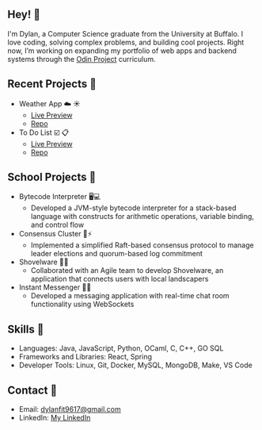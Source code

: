 ## Hey! 👋

<!--
**dfitch96/dfitch96** is a ✨ _special_ ✨ repository because its `README.md` (this file) appears on your GitHub profile.

Here are some ideas to get you started:

- 🔭 I’m currently working on ...
- 🌱 I’m currently learning ...
- 👯 I’m looking to collaborate on ...
- 🤔 I’m looking for help with ...
- 💬 Ask me about ...
- 📫 How to reach me: ...
- 😄 Pronouns: ...
- ⚡ Fun fact: ...
-->

I'm Dylan, a Computer Science graduate from the University at Buffalo. I love coding, solving complex problems, and building cool projects. Right now, I’m working on expanding my portfolio of web apps and backend systems through the [Odin Project](https://www.theodinproject.com/) curriculum.

## Recent Projects :hammer:
- Weather App :cloud: :sunny:
  - [Live Preview](https://dfitch96.github.io/Weather-App/)
  - [Repo](https://github.com/dfitch96/Weather-App)
- To Do List :ballot_box_with_check: :clipboard:
  - [Live Preview](https://dfitch96.github.io/Odin_To-Do-List/)
  - [Repo](https://github.com/dfitch96/Odin_To-Do-List)

## School Projects :school:
- Bytecode Interpreter 🖥️💻
  - Developed a JVM-style bytecode interpreter for a stack-based language with constructs for arithmetic operations, variable binding, and control flow
- Consensus Cluster 🤝⚡
  - Implemented a simplified Raft-based consensus protocol to manage leader elections and quorum-based log commitment
- Shovelware 🌱💼
  - Collaborated with an Agile team to develop Shovelware, an application that connects users with local landscapers
- Instant Messenger 💬📱
  - Developed a messaging application with real-time chat room functionality using WebSockets

## Skills :muscle:
- Languages: Java, JavaScript, Python, OCaml, C, C++, GO SQL
- Frameworks and Libraries: React, Spring
- Developer Tools: Linux, Git, Docker, MySQL, MongoDB, Make, VS Code

## Contact 📧
- Email: [dylanfit9617@gmail.com](mailto:dylanfit9617@gmail.com)
- LinkedIn: [My LinkedIn]([https://www.linkedin.com/in/dylanfit9617/](https://www.linkedin.com/in/dylan-fitch-856b35318/))
